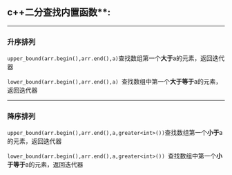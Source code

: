 ## c++二分查找内置函数**:

---
### 升序排列
`upper_bound(arr.begin(),arr.end(),a)`查找数组第一个**大于**a的元素，返回迭代器

`lower_bound(arr.begin(),arr.end(),a) `查找数组中第一个**大于等于**a的元素，返回迭代器

---
### 降序排列
`upper_bound(arr.begin(),arr.end(),a,greater<int>())`查找数组第一个**小于**a的元素，返回迭代器

`lower_bound(arr.begin(),arr.end(),a,greater<int>()) `查找数组中第一个**小于等于**a的元素，返回迭代器